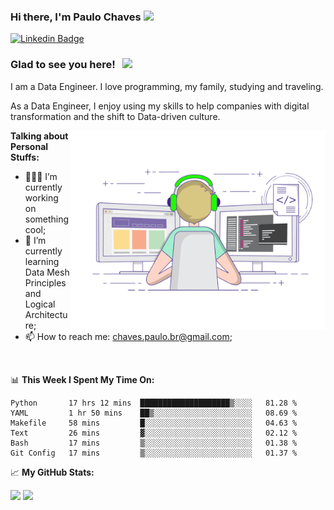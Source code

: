 ### Hi there, I'm Paulo Chaves</a> <img src="https://media.giphy.com/media/hvRJCLFzcasrR4ia7z/giphy.gif" width="25px">

[![Linkedin Badge](https://img.shields.io/badge/-LinkedIn-0e76a8?style=flat-square&logo=Linkedin&logoColor=white)](https://www.linkedin.com/in/paulo-sergio-dias-chaves-74442749)

### Glad to see you here! &nbsp; ![](https://visitor-badge.glitch.me/badge?page_id=paulosdchaves.paulosdchaves)

I am a Data Engineer. I love programming, my family, studying and traveling.

As a Data Engineer, I enjoy using my skills to help companies with digital transformation and the shift to Data-driven culture.

<img align="right" alt="GIF" src="https://github.com/paulosdchaves/paulosdchaves/blob/master/coding.gif?raw=true" width="408" height="318" />
  

**Talking about Personal Stuffs:**

- 👨🏻‍💻 I’m currently working on something cool;
- 🚀 I’m currently learning Data Mesh Principles and Logical Architecture;
- 📫 How to reach me: chaves.paulo.br@gmail.com;

</br>

📊 **This Week I Spent My Time On:**
<!--START_SECTION:waka-->

```text
Python       17 hrs 12 mins  ████████████████████▒░░░░   81.28 %
YAML         1 hr 50 mins    ██▒░░░░░░░░░░░░░░░░░░░░░░   08.69 %
Makefile     58 mins         █░░░░░░░░░░░░░░░░░░░░░░░░   04.63 %
Text         26 mins         ▓░░░░░░░░░░░░░░░░░░░░░░░░   02.12 %
Bash         17 mins         ▒░░░░░░░░░░░░░░░░░░░░░░░░   01.38 %
Git Config   17 mins         ▒░░░░░░░░░░░░░░░░░░░░░░░░   01.37 %
```

<!--END_SECTION:waka-->


📈 **My GitHub Stats:**

<p>
  <img height="180em" src="https://github-readme-stats.vercel.app/api?username=paulosdchaves&show_icons=true&hide_border=true&&count_private=true&include_all_commits=true" />
  <img height="180em" src="https://github-readme-stats.vercel.app/api/top-langs/?username=paulosdchaves&exclude_repo=KNN-Image-Classification&show_icons=true&hide_border=true&layout=compact&langs_count=8"/>
</p>





